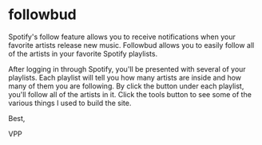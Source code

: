 # followbud
Spotify's follow feature allows you to receive notifications when your favorite artists release new music. Followbud allows you to easily follow all of the artists in your favorite Spotify playlists.

After logging in through Spotify, you'll be presented with several of your playlists. Each playlist will tell you how many artists are inside and how many of them you are following. By click the button under each playlist, you'll follow all of the artists in it. Click the tools button to see some of the various things I used to build the site.

Best,

VPP
